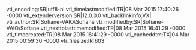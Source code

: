 vti_encoding:SR|utf8-nl
vti_timelastmodified:TR|08 Mar 2015 17:40:26 -0000
vti_extenderversion:SR|12.0.0.0
vti_backlinkinfo:VX|
vti_author:SR|Sofiane-VAIO\\Sofiane
vti_modifiedby:SR|Sofiane-VAIO\\Sofiane
vti_nexttolasttimemodified:TR|08 Mar 2015 16:41:29 -0000
vti_timecreated:TR|08 Mar 2015 16:41:29 -0000
vti_cacheddtm:TX|04 Mar 2015 00:59:30 -0000
vti_filesize:IR|603

